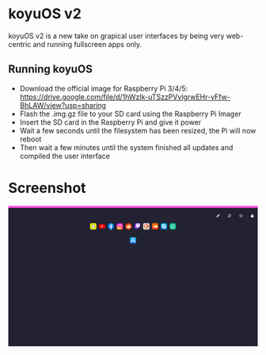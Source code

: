 # koyuOS v2

koyuOS v2 is a new take on grapical user interfaces by being very web-centric and running fullscreen apps only.

## Running koyuOS

* Download the official image for Raspberry Pi 3/4/5: https://drive.google.com/file/d/1hWzIk-uTSzzPVvlgrwEHr-yFfw-BhLAW/view?usp=sharing
* Flash the .img.gz file to your SD card using the Raspberry Pi Imager
* Insert the SD card in the Raspberry Pi and give it power
* Wait a few seconds until the filesystem has been resized, the Pi will now reboot
* Then wait a few minutes until the system finished all updates and compiled the user interface

# Screenshot

![](screenshot.png)
